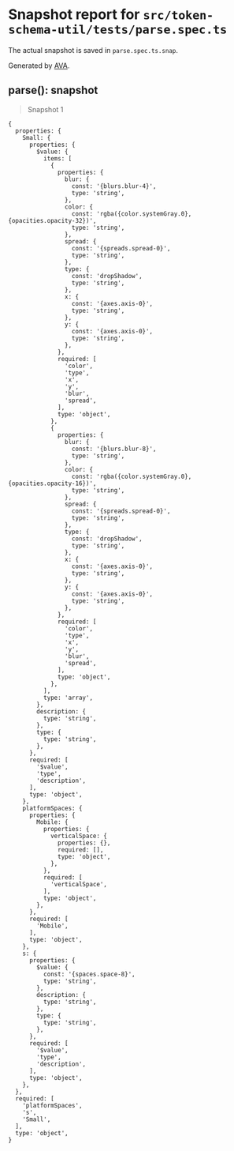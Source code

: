 # Snapshot report for `src/token-schema-util/tests/parse.spec.ts`

The actual snapshot is saved in `parse.spec.ts.snap`.

Generated by [AVA](https://avajs.dev).

## parse(): snapshot

> Snapshot 1

    {
      properties: {
        Small: {
          properties: {
            $value: {
              items: [
                {
                  properties: {
                    blur: {
                      const: '{blurs.blur-4}',
                      type: 'string',
                    },
                    color: {
                      const: 'rgba({color.systemGray.0}, {opacities.opacity-32})',
                      type: 'string',
                    },
                    spread: {
                      const: '{spreads.spread-0}',
                      type: 'string',
                    },
                    type: {
                      const: 'dropShadow',
                      type: 'string',
                    },
                    x: {
                      const: '{axes.axis-0}',
                      type: 'string',
                    },
                    y: {
                      const: '{axes.axis-0}',
                      type: 'string',
                    },
                  },
                  required: [
                    'color',
                    'type',
                    'x',
                    'y',
                    'blur',
                    'spread',
                  ],
                  type: 'object',
                },
                {
                  properties: {
                    blur: {
                      const: '{blurs.blur-8}',
                      type: 'string',
                    },
                    color: {
                      const: 'rgba({color.systemGray.0}, {opacities.opacity-16})',
                      type: 'string',
                    },
                    spread: {
                      const: '{spreads.spread-0}',
                      type: 'string',
                    },
                    type: {
                      const: 'dropShadow',
                      type: 'string',
                    },
                    x: {
                      const: '{axes.axis-0}',
                      type: 'string',
                    },
                    y: {
                      const: '{axes.axis-0}',
                      type: 'string',
                    },
                  },
                  required: [
                    'color',
                    'type',
                    'x',
                    'y',
                    'blur',
                    'spread',
                  ],
                  type: 'object',
                },
              ],
              type: 'array',
            },
            description: {
              type: 'string',
            },
            type: {
              type: 'string',
            },
          },
          required: [
            '$value',
            'type',
            'description',
          ],
          type: 'object',
        },
        platformSpaces: {
          properties: {
            Mobile: {
              properties: {
                verticalSpace: {
                  properties: {},
                  required: [],
                  type: 'object',
                },
              },
              required: [
                'verticalSpace',
              ],
              type: 'object',
            },
          },
          required: [
            'Mobile',
          ],
          type: 'object',
        },
        s: {
          properties: {
            $value: {
              const: '{spaces.space-8}',
              type: 'string',
            },
            description: {
              type: 'string',
            },
            type: {
              type: 'string',
            },
          },
          required: [
            '$value',
            'type',
            'description',
          ],
          type: 'object',
        },
      },
      required: [
        'platformSpaces',
        's',
        'Small',
      ],
      type: 'object',
    }
